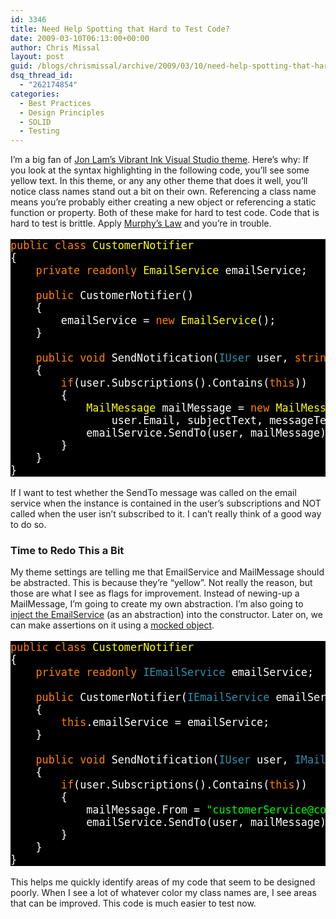 ```yaml
---
id: 3346
title: Need Help Spotting that Hard to Test Code?
date: 2009-03-10T06:13:00+00:00
author: Chris Missal
layout: post
guid: /blogs/chrismissal/archive/2009/03/10/need-help-spotting-that-hard-to-test-code.aspx
dsq_thread_id:
  - "262174854"
categories:
  - Best Practices
  - Design Principles
  - SOLID
  - Testing
---
```

I&rsquo;m a big fan of <a href="http://www.iunknown.com/2007/06/vibrant_ink_vis.html" target="_blank">Jon Lam&#8217;s Vibrant Ink Visual Studio theme</a>. Here&rsquo;s why: If you look at the syntax highlighting in the following code, you&rsquo;ll see some yellow text. In this theme, or any any other theme that does it well, you&rsquo;ll notice class names stand out a bit on their own. Referencing a class name means you&rsquo;re probably either creating a new object or referencing a static function or property. Both of these make for hard to test code. Code that is hard to test is brittle. Apply <a href="http://en.wikipedia.org/wiki/Murphy%27s_law" target="_blank">Murphy&rsquo;s Law</a> and you&rsquo;re in trouble.

<pre style="background: black;font-size:120%"><span style="background: black none repeat scroll 0% 0%;color: #ff8000">public class </span><span style="background: black none repeat scroll 0% 0%;color: yellow">CustomerNotifier<br /></span><span style="background: black none repeat scroll 0% 0%;color: white">{<br />    </span><span style="background: black none repeat scroll 0% 0%;color: #ff8000">private readonly </span><span style="background: black none repeat scroll 0% 0%;color: yellow">EmailService </span><span style="background: black none repeat scroll 0% 0%;color: white">emailService;<br /><br />    </span><span style="background: black none repeat scroll 0% 0%;color: #ff8000">public </span><span style="background: black none repeat scroll 0% 0%;color: white">CustomerNotifier()<br />    {<br />        emailService = </span><span style="background: black none repeat scroll 0% 0%;color: #ff8000">new </span><span style="background: black none repeat scroll 0% 0%;color: yellow">EmailService</span><span style="background: black none repeat scroll 0% 0%;color: white">();<br />    }<br /><br />    </span><span style="background: black none repeat scroll 0% 0%;color: #ff8000">public void </span><span style="background: black none repeat scroll 0% 0%;color: white">SendNotification(</span><span style="background: black none repeat scroll 0% 0%;color: #2b91af">IUser </span><span style="background: black none repeat scroll 0% 0%;color: white">user, </span><span style="background: black none repeat scroll 0% 0%;color: #ff8000">string </span><span style="background: black none repeat scroll 0% 0%;color: white">subjectText, </span><span style="background: black none repeat scroll 0% 0%;color: #ff8000">string </span><span style="background: black none repeat scroll 0% 0%;color: white">messageText)<br />    {<br />        </span><span style="background: black none repeat scroll 0% 0%;color: #ff8000">if</span><span style="background: black none repeat scroll 0% 0%;color: white">(user.Subscriptions().Contains(</span><span style="background: black none repeat scroll 0% 0%;color: #ff8000">this</span><span style="background: black none repeat scroll 0% 0%;color: white">))<br />        {<br />            </span><span style="background: black none repeat scroll 0% 0%;color: yellow">MailMessage </span><span style="background: black none repeat scroll 0% 0%;color: white">mailMessage = </span><span style="background: black none repeat scroll 0% 0%;color: #ff8000">new </span><span style="background: black none repeat scroll 0% 0%;color: yellow">MailMessage</span><span style="background: black none repeat scroll 0% 0%;color: white">(</span><span style="background: black none repeat scroll 0% 0%;color: lime">"customerService@company.com"</span><span style="background: black none repeat scroll 0% 0%;color: white">, <br />                user.Email, subjectText, messageText);<br />            emailService.SendTo(user, mailMessage);<br />        }<br />    }<br />}<br /></span></pre>

[](http://11011.net/software/vspaste)

If I want to test whether the SendTo message was called on the email service when the instance is contained in the user&rsquo;s subscriptions and NOT called when the user isn&rsquo;t subscribed to it. I can&rsquo;t really think of a good way to do so.

### Time to Redo This a Bit

My theme settings are telling me that EmailService and MailMessage should be abstracted. This is because they&rsquo;re &ldquo;yellow&rdquo;. Not really the reason, but those are what I see as flags for improvement. Instead of newing-up a MailMessage, I&rsquo;m going to create my own abstraction. I&rsquo;m also going to <a href="http://martinfowler.com/articles/injection.html" target="_blank">inject the EmailService</a> (as an abstraction) into the constructor. Later on, we can make assertions on it using a <a href="http://ayende.com/projects/rhino-mocks.aspx" target="_blank">mocked object</a>.

<pre style="background: black;font-size:120%"><span style="background: black none repeat scroll 0% 0%;color: #ff8000">public class </span><span style="background: black none repeat scroll 0% 0%;color: yellow">CustomerNotifier<br /></span><span style="background: black none repeat scroll 0% 0%;color: white">{<br />    </span><span style="background: black none repeat scroll 0% 0%;color: #ff8000">private readonly </span><span style="background: black none repeat scroll 0% 0%;color: #2b91af">IEmailService </span><span style="background: black none repeat scroll 0% 0%;color: white">emailService;<br /><br />    </span><span style="background: black none repeat scroll 0% 0%;color: #ff8000">public </span><span style="background: black none repeat scroll 0% 0%;color: white">CustomerNotifier(</span><span style="background: black none repeat scroll 0% 0%;color: #2b91af">IEmailService </span><span style="background: black none repeat scroll 0% 0%;color: white">emailService)<br />    {<br />        </span><span style="background: black none repeat scroll 0% 0%;color: #ff8000">this</span><span style="background: black none repeat scroll 0% 0%;color: white">.emailService = emailService;<br />    }<br /><br />    </span><span style="background: black none repeat scroll 0% 0%;color: #ff8000">public void </span><span style="background: black none repeat scroll 0% 0%;color: white">SendNotification(</span><span style="background: black none repeat scroll 0% 0%;color: #2b91af">IUser </span><span style="background: black none repeat scroll 0% 0%;color: white">user, </span><span style="background: black none repeat scroll 0% 0%;color: #2b91af">IMailMessage </span><span style="background: black none repeat scroll 0% 0%;color: white">mailMessage)<br />    {<br />        </span><span style="background: black none repeat scroll 0% 0%;color: #ff8000">if</span><span style="background: black none repeat scroll 0% 0%;color: white">(user.Subscriptions().Contains(</span><span style="background: black none repeat scroll 0% 0%;color: #ff8000">this</span><span style="background: black none repeat scroll 0% 0%;color: white">))<br />        {<br />            mailMessage.From = </span><span style="background: black none repeat scroll 0% 0%;color: lime">"customerService@company.com"</span><span style="background: black none repeat scroll 0% 0%;color: white">;<br />            emailService.SendTo(user, mailMessage);<br />        }<br />    }<br />}<br /></span></pre>

[](http://11011.net/software/vspaste)

This helps me quickly identify areas of my code that seem to be designed poorly. When I see a lot of whatever color my class names are, I see areas that can be improved. This code is much easier to test now.